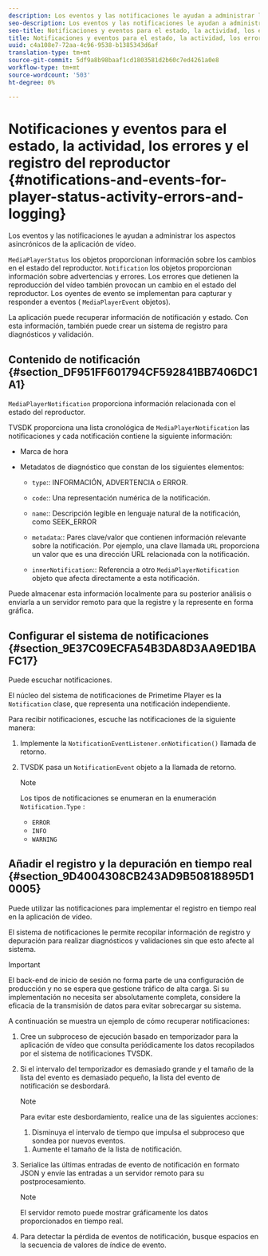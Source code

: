 ```yaml
---
description: Los eventos y las notificaciones le ayudan a administrar los aspectos asincrónicos de la aplicación de vídeo.
seo-description: Los eventos y las notificaciones le ayudan a administrar los aspectos asincrónicos de la aplicación de vídeo.
seo-title: Notificaciones y eventos para el estado, la actividad, los errores y el registro del reproductor
title: Notificaciones y eventos para el estado, la actividad, los errores y el registro del reproductor
uuid: c4a108e7-72aa-4c96-9538-b1385343d6af
translation-type: tm+mt
source-git-commit: 5df9a8b98baaf1cd1803581d2b60c7ed4261a0e8
workflow-type: tm+mt
source-wordcount: '503'
ht-degree: 0%

---
```



# Notificaciones y eventos para el estado, la actividad, los errores y el registro del reproductor {#notifications-and-events-for-player-status-activity-errors-and-logging}

Los eventos y las notificaciones le ayudan a administrar los aspectos asincrónicos de la aplicación de vídeo.

`MediaPlayerStatus` los objetos proporcionan información sobre los cambios en el estado del reproductor. `Notification` los objetos proporcionan información sobre advertencias y errores. Los errores que detienen la reproducción del vídeo también provocan un cambio en el estado del reproductor. Los oyentes de evento se implementan para capturar y responder a eventos ( `MediaPlayerEvent` objetos).

La aplicación puede recuperar información de notificación y estado. Con esta información, también puede crear un sistema de registro para diagnósticos y validación.

## Contenido de notificación {#section_DF951FF601794CF592841BB7406DC1A1}

`MediaPlayerNotification` proporciona información relacionada con el estado del reproductor.

TVSDK proporciona una lista cronológica de `MediaPlayerNotification` las notificaciones y cada notificación contiene la siguiente información:

* Marca de hora
* Metadatos de diagnóstico que constan de los siguientes elementos:

   * `type`:: INFORMACIÓN, ADVERTENCIA o ERROR.
   * `code`:: Una representación numérica de la notificación.
   * `name`:: Descripción legible en lenguaje natural de la notificación, como SEEK_ERROR
   * `metadata`:: Pares clave/valor que contienen información relevante sobre la notificación. Por ejemplo, una clave llamada `URL` proporciona un valor que es una dirección URL relacionada con la notificación.

   * `innerNotification`:: Referencia a otro `MediaPlayerNotification` objeto que afecta directamente a esta notificación.

Puede almacenar esta información localmente para su posterior análisis o enviarla a un servidor remoto para que la registre y la represente en forma gráfica.

## Configurar el sistema de notificaciones {#section_9E37C09ECFA54B3DA8D3AA9ED1BAFC17}

Puede escuchar notificaciones.

El núcleo del sistema de notificaciones de Primetime Player es la `Notification` clase, que representa una notificación independiente.

Para recibir notificaciones, escuche las notificaciones de la siguiente manera:

1. Implemente la `NotificationEventListener.onNotification()` llamada de retorno.
1. TVSDK pasa un `NotificationEvent` objeto a la llamada de retorno.

   >[!NOTE]
   >
   >Los tipos de notificaciones se enumeran en la enumeración `Notification.Type` :

   * `ERROR`
   * `INFO`
   * `WARNING`

## Añadir el registro y la depuración en tiempo real {#section_9D4004308CB243AD9B50818895D10005}

Puede utilizar las notificaciones para implementar el registro en tiempo real en la aplicación de vídeo.

El sistema de notificaciones le permite recopilar información de registro y depuración para realizar diagnósticos y validaciones sin que esto afecte al sistema.

>[!IMPORTANT]
>
>El back-end de inicio de sesión no forma parte de una configuración de producción y no se espera que gestione tráfico de alta carga. Si su implementación no necesita ser absolutamente completa, considere la eficacia de la transmisión de datos para evitar sobrecargar su sistema.

A continuación se muestra un ejemplo de cómo recuperar notificaciones:

1. Cree un subproceso de ejecución basado en temporizador para la aplicación de vídeo que consulta periódicamente los datos recopilados por el sistema de notificaciones TVSDK.
1. Si el intervalo del temporizador es demasiado grande y el tamaño de la lista del evento es demasiado pequeño, la lista del evento de notificación se desbordará.

   >[!NOTE]
   >
   >Para evitar este desbordamiento, realice una de las siguientes acciones:
   >
   >1. Disminuya el intervalo de tiempo que impulsa el subproceso que sondea por nuevos eventos.
      >
      >
   1. Aumente el tamaño de la lista de notificación.


1. Serialice las últimas entradas de evento de notificación en formato JSON y envíe las entradas a un servidor remoto para su postprocesamiento.

   >[!NOTE]
   >
   >El servidor remoto puede mostrar gráficamente los datos proporcionados en tiempo real.

1. Para detectar la pérdida de eventos de notificación, busque espacios en la secuencia de valores de índice de evento.